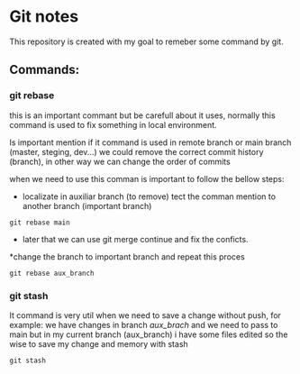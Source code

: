 # Git notes

This repository is created with my goal to remeber some command by git.

## Commands:

### git rebase
this is an important commant but be carefull about it uses, normally this command
 is used to fix something in local environment.


Is important mention if it command is used in remote branch or main branch (master, steging, dev...) we could remove the correct commit history (branch), in other way we can change the order of commits

when we need to use this comman is important to follow the bellow steps:

* localizate in auxiliar branch (to remove) tect the comman mention to another branch (important branch)

`git rebase main`

* later that we can use git merge continue and fix the conficts.

*change the branch to important branch and repeat this proces

`git rebase aux_branch`


### git stash

It command is very util when we need to save a change without push, for example:
we have changes in branch *aux_brach* and we need to pass to main but in my current branch (aux_branch) i have some files edited so the wise to save my change and memory with stash

`git stash`


